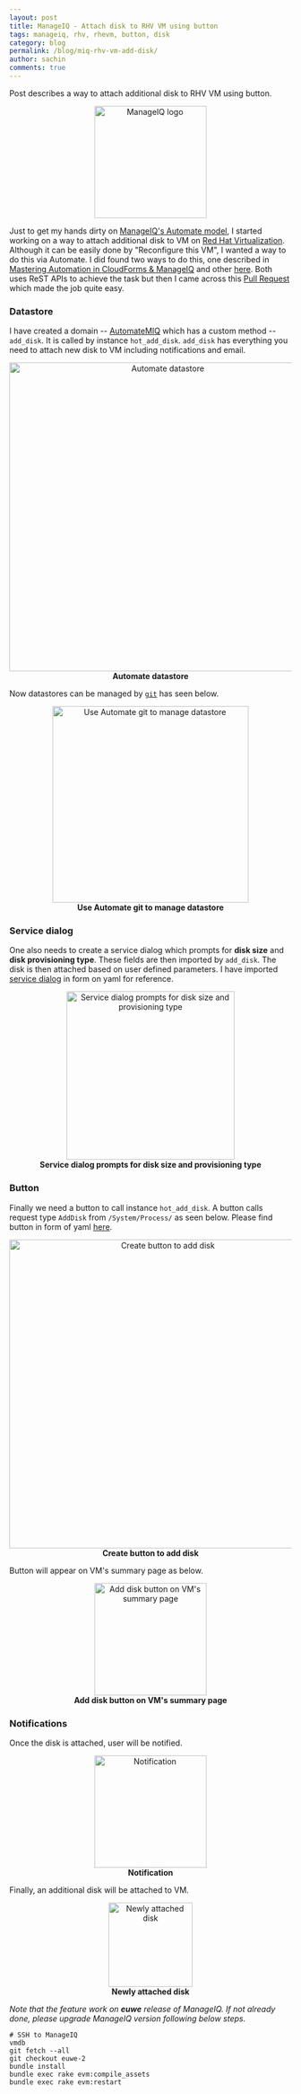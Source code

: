 ```yaml
---
layout: post
title: ManageIQ - Attach disk to RHV VM using button
tags: manageiq, rhv, rhevm, button, disk
category: blog
permalink: /blog/miq-rhv-vm-add-disk/
author: sachin
comments: true
---
```


Post describes a way to attach additional disk to RHV VM using button.

<p align="center">
<img src="{{ site.baseurl }}/images/miq-add-disk/manageiq-logo-standard-vertical.png"
	alt="ManageIQ logo"
	width=""
	height="200">
</p>

Just to get my hands dirty
on
[ManageIQ's Automate model](http://manageiq.org/docs/reference/latest/doc-Methods_Available_for_Automation/miq/),
I started working on a way to attach additional disk to VM
on
[Red Hat Virtualization](https://access.redhat.com/products/red-hat-virtualization).
Although it can be easily done by "Reconfigure this VM", I wanted a way
to do this via Automate. I did found two ways to do this, one
described
in
[Mastering Automation in CloudForms & ManageIQ](https://pemcg.gitbooks.io/mastering-automation-in-cloudforms-4-2-and-manage/content/customising_vm_provisioning/chapter.html) and
other
[here](http://www.jung-christian.de/2016/08/add-an-additional-disk-on-rhev-virtual-machines/).
Both uses ReST APIs to achieve the task but then I came across
this [Pull Request](https://github.com/ManageIQ/manageiq/pull/13318)
which made the job quite easy.

### Datastore

I have created a domain
-- [AutomateMIQ](https://github.com/psachin/AutomateMIQ.git) which has
a custom method -- `add_disk`. It is called by instance
`hot_add_disk`. `add_disk` has everything you need to attach new disk
to VM including notifications and email.

<p align="center">
<img src="{{ site.baseurl }}/images/miq-add-disk/datastore.png"
	alt="Automate datastore"
	width=""
	height="550">
	<br/>
	<b>Automate datastore</b>
</p>

Now datastores can be managed by [`git`](https://git-scm.com) has seen
below.

<p align="center">
<img src="{{ site.baseurl }}/images/miq-add-disk/automate-git.png"
	alt="Use Automate git to manage datastore"
	width=""
	height="350">
	<br/>
	<b>Use Automate git to manage datastore</b>
</p>

### Service dialog

One also needs to create a service dialog which prompts for **disk
size** and **disk provisioning type**. These fields are then imported
by `add_disk`. The disk is then attached based on user defined
parameters. I have
imported
[service dialog](https://gist.github.com/psachin/d601fc54c9ba060c132fbf052af8c7c7) in
form on yaml for reference.

<p align="center">
<img src="{{ site.baseurl }}/images/miq-add-disk/dialog_add_disk.png"
	alt="Service dialog prompts for disk size and provisioning type"
	width=""
	height="300">
	<br/>
	<b>Service dialog prompts for disk size and provisioning type</b>
</p>


### Button

Finally we need a button to call instance `hot_add_disk`. A button
calls request type `AddDisk` from `/System/Process/` as seen below.
Please find button in form of
yaml
[here](https://gist.github.com/psachin/7079e1328810bb61dda485845009f921).

<p align="center">
<img src="{{ site.baseurl }}/images/miq-add-disk/button_add_disk.png"
	alt="Create button to add disk"
	width=""
	height="550">
	<br/>
	<b>Create button to add disk</b>
</p>

Button will appear on VM's summary page as below.

<p align="center">
<img src="{{ site.baseurl }}/images/miq-add-disk/button_action_add_disk.png"
	alt="Add disk button on VM's summary page"
	width=""
	height="200">
	<br/>
	<b>Add disk button on VM's summary page</b>
</p>

### Notifications

Once the disk is attached, user will be notified.

<p align="center">
<img src="{{ site.baseurl }}/images/miq-add-disk/notification.png"
	alt="Notification"
	width=""
	height="200">
	<br/>
	<b>Notification</b>
</p>

Finally, an additional disk will be attached to VM.

<p align="center">
<img src="{{ site.baseurl }}/images/miq-add-disk/number_of_disks.png"
	alt="Newly attached disk"
	width=""
	height="150">
	<br/>
	<b>Newly attached disk</b>
</p>

_Note that the feature work on **euwe** release of ManageIQ. If not
already done, please upgrade ManageIQ version following below steps._

	# SSH to ManageIQ
	vmdb
	git fetch --all
	git checkout euwe-2
	bundle install
	bundle exec rake evm:compile_assets
	bundle exec rake evm:restart
